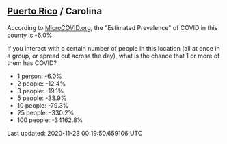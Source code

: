 
## [Puerto Rico](/united-states/puerto-rico) / Carolina

According to [MicroCOVID.org](http://microcovid.org),
the "Estimated Prevalence" of COVID in this county is -6.0%

If you interact with a certain number of people in this location
(all at once in a group, or spread out across the day), what is the chance that
1 or more of them has COVID?

- 1 person: -6.0%
- 2 people: -12.4%
- 3 people: -19.1%
- 5 people: -33.9%
- 10 people: -79.3%
- 25 people: -330.2%
- 100 people: -34162.8%

Last updated: 2020-11-23 00:19:50.659106 UTC
